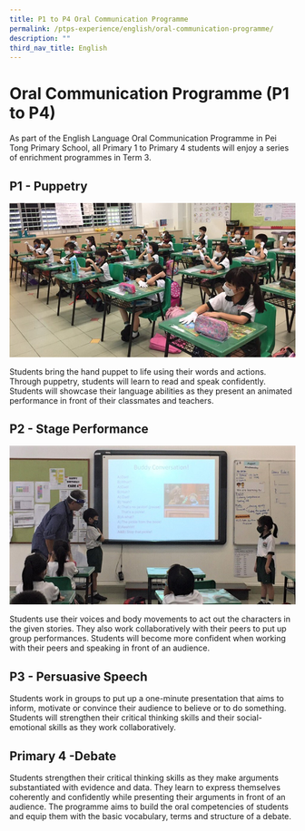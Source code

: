 ```yaml
---
title: P1 to P4 Oral Communication Programme
permalink: /ptps-experience/english/oral-communication-programme/
description: ""
third_nav_title: English
---
```


# Oral Communication Programme (P1 to P4)

As part of the English Language Oral Communication Programme in Pei Tong Primary School, all Primary 1 to Primary 4 students will enjoy a series of enrichment programmes in Term 3. 

## P1 - Puppetry

![](/images/PTPS%20Experience/EL1.jpg)

Students bring the hand puppet to life using their words and actions. Through puppetry, students will learn to read and speak confidently. Students will showcase their language abilities as they present an animated performance in front of their classmates and teachers.

## P2 - Stage Performance


![](/images/PTPS%20Experience/EL2.jpg)

Students use their voices and body movements to act out the characters in the given stories. They also work collaboratively with their peers to put up group performances. Students will become more confident when working with their peers and speaking in front of an audience. 

## P3 - Persuasive Speech 

Students work in groups to put up a one-minute presentation that aims to inform, motivate or convince their audience to believe or to do something. Students will strengthen their critical thinking skills and their social-emotional skills as they work collaboratively.

## Primary 4 -Debate 

Students strengthen their critical thinking skills as they make arguments substantiated with evidence and data. They learn to express themselves coherently and confidently while presenting their arguments in front of an audience. The programme aims to build the oral competencies of students and equip them with the basic vocabulary, terms and structure of a debate.